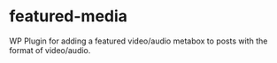 featured-media
==============

WP Plugin for adding a featured video/audio metabox to posts with the format of video/audio.
